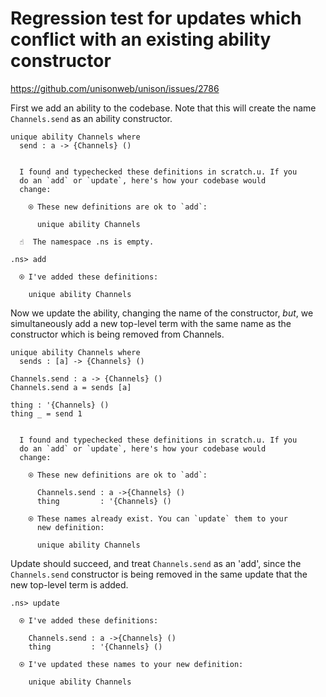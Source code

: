 # Regression test for updates which conflict with an existing ability constructor

https://github.com/unisonweb/unison/issues/2786

First we add an ability to the codebase.
Note that this will create the name `Channels.send` as an ability constructor.

```unison
unique ability Channels where
  send : a -> {Channels} ()
```

```ucm

  I found and typechecked these definitions in scratch.u. If you
  do an `add` or `update`, here's how your codebase would
  change:
  
    ⍟ These new definitions are ok to `add`:
    
      unique ability Channels

```
```ucm
  ☝️  The namespace .ns is empty.

.ns> add

  ⍟ I've added these definitions:
  
    unique ability Channels

```
Now we update the ability, changing the name of the constructor, _but_, we simultaneously
add a new top-level term with the same name as the constructor which is being
removed from Channels.

```unison
unique ability Channels where
  sends : [a] -> {Channels} ()

Channels.send : a -> {Channels} ()
Channels.send a = sends [a]

thing : '{Channels} ()
thing _ = send 1
```

```ucm

  I found and typechecked these definitions in scratch.u. If you
  do an `add` or `update`, here's how your codebase would
  change:
  
    ⍟ These new definitions are ok to `add`:
    
      Channels.send : a ->{Channels} ()
      thing         : '{Channels} ()
    
    ⍟ These names already exist. You can `update` them to your
      new definition:
    
      unique ability Channels

```
Update should succeed, and treat `Channels.send` as an 'add', 
since the `Channels.send` constructor is being removed in the same update that 
the new top-level term is added.

```ucm
.ns> update

  ⍟ I've added these definitions:
  
    Channels.send : a ->{Channels} ()
    thing         : '{Channels} ()
  
  ⍟ I've updated these names to your new definition:
  
    unique ability Channels

```
